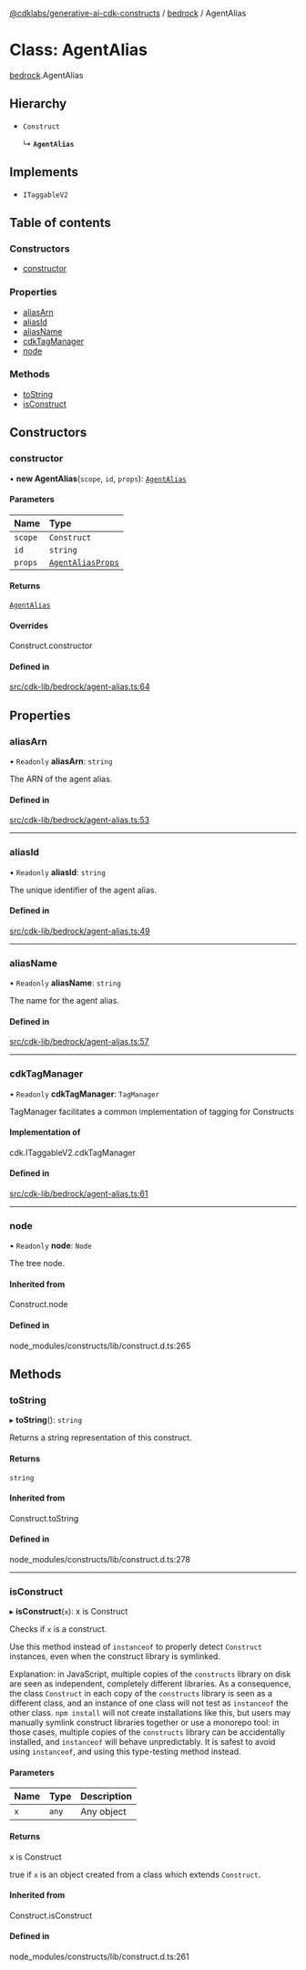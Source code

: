 [@cdklabs/generative-ai-cdk-constructs](../README.md) / [bedrock](../modules/bedrock.md) / AgentAlias

# Class: AgentAlias

[bedrock](../modules/bedrock.md).AgentAlias

## Hierarchy

- `Construct`

  ↳ **`AgentAlias`**

## Implements

- `ITaggableV2`

## Table of contents

### Constructors

- [constructor](bedrock.AgentAlias.md#constructor)

### Properties

- [aliasArn](bedrock.AgentAlias.md#aliasarn)
- [aliasId](bedrock.AgentAlias.md#aliasid)
- [aliasName](bedrock.AgentAlias.md#aliasname)
- [cdkTagManager](bedrock.AgentAlias.md#cdktagmanager)
- [node](bedrock.AgentAlias.md#node)

### Methods

- [toString](bedrock.AgentAlias.md#tostring)
- [isConstruct](bedrock.AgentAlias.md#isconstruct)

## Constructors

### constructor

• **new AgentAlias**(`scope`, `id`, `props`): [`AgentAlias`](bedrock.AgentAlias.md)

#### Parameters

| Name | Type |
| :------ | :------ |
| `scope` | `Construct` |
| `id` | `string` |
| `props` | [`AgentAliasProps`](../interfaces/bedrock.AgentAliasProps.md) |

#### Returns

[`AgentAlias`](bedrock.AgentAlias.md)

#### Overrides

Construct.constructor

#### Defined in

[src/cdk-lib/bedrock/agent-alias.ts:64](https://github.com/jstrunk/generative-ai-cdk-constructs/blob/29ef990/src/cdk-lib/bedrock/agent-alias.ts#L64)

## Properties

### aliasArn

• `Readonly` **aliasArn**: `string`

The ARN of the agent alias.

#### Defined in

[src/cdk-lib/bedrock/agent-alias.ts:53](https://github.com/jstrunk/generative-ai-cdk-constructs/blob/29ef990/src/cdk-lib/bedrock/agent-alias.ts#L53)

___

### aliasId

• `Readonly` **aliasId**: `string`

The unique identifier of the agent alias.

#### Defined in

[src/cdk-lib/bedrock/agent-alias.ts:49](https://github.com/jstrunk/generative-ai-cdk-constructs/blob/29ef990/src/cdk-lib/bedrock/agent-alias.ts#L49)

___

### aliasName

• `Readonly` **aliasName**: `string`

The name for the agent alias.

#### Defined in

[src/cdk-lib/bedrock/agent-alias.ts:57](https://github.com/jstrunk/generative-ai-cdk-constructs/blob/29ef990/src/cdk-lib/bedrock/agent-alias.ts#L57)

___

### cdkTagManager

• `Readonly` **cdkTagManager**: `TagManager`

TagManager facilitates a common implementation of tagging for Constructs

#### Implementation of

cdk.ITaggableV2.cdkTagManager

#### Defined in

[src/cdk-lib/bedrock/agent-alias.ts:61](https://github.com/jstrunk/generative-ai-cdk-constructs/blob/29ef990/src/cdk-lib/bedrock/agent-alias.ts#L61)

___

### node

• `Readonly` **node**: `Node`

The tree node.

#### Inherited from

Construct.node

#### Defined in

node_modules/constructs/lib/construct.d.ts:265

## Methods

### toString

▸ **toString**(): `string`

Returns a string representation of this construct.

#### Returns

`string`

#### Inherited from

Construct.toString

#### Defined in

node_modules/constructs/lib/construct.d.ts:278

___

### isConstruct

▸ **isConstruct**(`x`): x is Construct

Checks if `x` is a construct.

Use this method instead of `instanceof` to properly detect `Construct`
instances, even when the construct library is symlinked.

Explanation: in JavaScript, multiple copies of the `constructs` library on
disk are seen as independent, completely different libraries. As a
consequence, the class `Construct` in each copy of the `constructs` library
is seen as a different class, and an instance of one class will not test as
`instanceof` the other class. `npm install` will not create installations
like this, but users may manually symlink construct libraries together or
use a monorepo tool: in those cases, multiple copies of the `constructs`
library can be accidentally installed, and `instanceof` will behave
unpredictably. It is safest to avoid using `instanceof`, and using
this type-testing method instead.

#### Parameters

| Name | Type | Description |
| :------ | :------ | :------ |
| `x` | `any` | Any object |

#### Returns

x is Construct

true if `x` is an object created from a class which extends `Construct`.

#### Inherited from

Construct.isConstruct

#### Defined in

node_modules/constructs/lib/construct.d.ts:261
